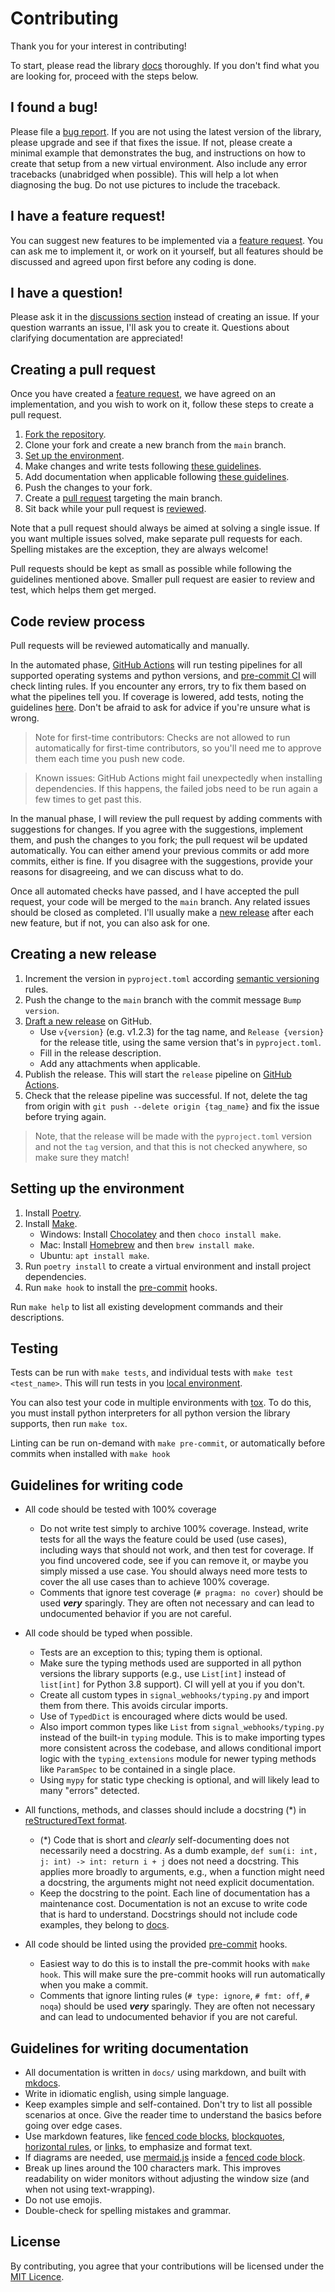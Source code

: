 # Contributing

Thank you for your interest in contributing!

To start, please read the library [docs] thoroughly.
If you don't find what you are looking for, proceed with the steps below.

## I found a bug!

Please file a [bug report]. If you are not using the latest version of the library,
please upgrade and see if that fixes the issue. If not, please create a minimal example
that demonstrates the bug, and instructions on how to create that setup from a new virtual
environment. Also include any error tracebacks (unabridged when possible). This will help
a lot when diagnosing the bug. Do not use pictures to include the traceback.

## I have a feature request!

You can suggest new features to be implemented via a [feature request].
You can ask me to implement it, or work on it yourself, but all features should
be discussed and agreed upon first before any coding is done.

## I have a question!

Please ask it in the [discussions section] instead of creating an issue.
If your question warrants an issue, I'll ask you to create it.
Questions about clarifying documentation are appreciated!

## Creating a pull request

Once you have created a [feature request], we have agreed on an implementation,
and you wish to work on it, follow these steps to create a pull request.

1. [Fork the repository][fork].
2. Clone your fork and create a new branch from the `main` branch.
3. [Set up the environment][setup].
4. Make changes and write tests following [these guidelines][code-guidelines].
5. Add documentation when applicable following [these guidelines][docs-guidelines].
6. Push the changes to your fork.
7. Create a [pull request] targeting the main branch.
8. Sit back while your pull request is [reviewed].

Note that a pull request should always be aimed at solving a single issue.
If you want multiple issues solved, make separate pull requests for each.
Spelling mistakes are the exception, they are always welcome!

Pull requests should be kept as small as possible while following the guidelines
mentioned above. Smaller pull request are easier to review and test, which helps
them get merged.

## Code review process

Pull requests will be reviewed automatically and manually.

In the automated phase, [GitHub Actions] will run testing pipelines for all supported
operating systems and python versions, and [pre-commit CI] will check linting rules.
If you encounter any errors, try to fix them based on what the pipelines tell you.
If coverage is lowered, add tests, noting the guidelines [here][code-guidelines].
Don't be afraid to ask for advice if you're unsure what is wrong.

> Note for first-time contributors: Checks are not allowed to run automatically for
> first-time contributors, so you'll need me to approve them each time you push new code.

> Known issues: GitHub Actions might fail unexpectedly when installing dependencies.
> If this happens, the failed jobs need to be run again a few times to get past this.

In the manual phase, I will review the pull request by adding comments with suggestions
for changes. If you agree with the suggestions, implement them, and push the changes to
you fork; the pull request wil be updated automatically. You can either amend your previous
commits or add more commits, either is fine. If you disagree with the suggestions, provide
your reasons for disagreeing, and we can discuss what to do.

Once all automated checks have passed, and I have accepted the pull request, your code will be
merged to the `main` branch. Any related issues should be closed as completed.
I'll usually make a [new release] after each new feature, but if not, you can also ask for one.

## Creating a new release

1. Increment the version in `pyproject.toml` according [semantic versioning] rules.
2. Push the change to the `main` branch with the commit message `Bump version`.
3. [Draft a new release] on GitHub.
   - Use `v{version}` (e.g. v1.2.3) for the tag name, and `Release {version}` for
     the release title, using the same version that's in `pyproject.toml`.
   - Fill in the release description.
   - Add any attachments when applicable.
4. Publish the release. This will start the `release` pipeline on [GitHub Actions].
5. Check that the release pipeline was successful. If not, delete the tag from origin
   with `git push --delete origin {tag_name}` and fix the issue before trying again.

> Note, that the release will be made with the `pyproject.toml` version and not the
> `tag` version, and that this is not checked anywhere, so make sure they match!

## Setting up the environment

1. Install [Poetry].
2. Install [Make].
    - Windows: Install [Chocolatey] and then `choco install make`.
    - Mac: Install [Homebrew] and then `brew install make`.
    - Ubuntu: `apt install make`.
3. Run `poetry install` to create a virtual environment and install project dependencies.
4. Run `make hook` to install the [pre-commit] hooks.

Run `make help` to list all existing development commands and their descriptions.

## Testing

Tests can be run with `make tests`, and individual tests with `make test <test_name>`.
This will run tests in you [local environment][setup].

You can also test your code in multiple environments with [tox]. To do this, you must
install python interpreters for all python version the library supports, then run
`make tox`.

Linting can be run on-demand with `make pre-commit`, or automatically before commits
when installed with `make hook`

## Guidelines for writing code

- All code should be tested with 100% coverage
  - Do not write test simply to archive 100% coverage. Instead, write tests for all the ways the
    feature could be used (use cases), including ways that should not work, and then test for coverage.
    If you find uncovered code, see if you can remove it, or maybe you simply missed a use case.
    You should always need more tests to cover the all use cases than to achieve 100% coverage.
  - Comments that ignore test coverage (`# pragma: no cover`) should be used _**very**_ sparingly.
    They are often not necessary and can lead to undocumented behavior if you are not careful.

- All code should be typed when possible.
  - Tests are an exception to this; typing them is optional.
  - Make sure the typing methods used are supported in all python versions
    the library supports (e.g., use `List[int]` instead of `list[int]` for Python 3.8 support).
    CI will yell at you if you don't.
  - Create all custom types in `signal_webhooks/typing.py` and import them from there.
    This avoids circular imports.
  - Use of `TypedDict` is encouraged where dicts would be used.
  - Also import common types like `List` from `signal_webhooks/typing.py` instead of the built-in `typing` module.
    This is to make importing types more consistent across the codebase, and allows conditional import
    logic with the `typing_extensions` module for newer typing methods like `ParamSpec` to be contained
    in a single place.
  - Using `mypy` for static type checking is optional, and will likely lead to many "errors" detected.

- All functions, methods, and classes should include a docstring (*) in [reStructuredText format][pep287].
  - (*) Code that is short and _clearly_ self-documenting does not necessarily need a docstring.
    As a dumb example, `def sum(i: int, j: int) -> int: return i + j` does not need a docstring.
    This applies more broadly to arguments, e.g., when a function might need a docstring, the arguments
    might not need explicit documentation.
  - Keep the docstring to the point. Each line of documentation has a maintenance cost.
    Documentation is not an excuse to write code that is hard to understand.
    Docstrings should not include code examples, they belong to [docs].

- All code should be linted using the provided [pre-commit] hooks.
  - Easiest way to do this is to install the pre-commit hooks with `make hook`. This will make
    sure the pre-commit hooks will run automatically when you make a commit.
  - Comments that ignore linting rules (`# type: ignore`, `# fmt: off`, `# noqa`) should be used
    _**very**_ sparingly. They are often not necessary and can lead to undocumented behavior
    if you are not careful.

## Guidelines for writing documentation

- All documentation is written in `docs/` using markdown, and built with [mkdocs].
- Write in idiomatic english, using simple language.
- Keep examples simple and self-contained. Don't try to list all possible scenarios at once.
  Give the reader time to understand the basics before going over edge cases.
- Use markdown features, like [fenced code blocks][code block], [blockquotes], [horizontal rules],
  or [links], to emphasize and format text.
- If diagrams are needed, use [mermaid.js] inside a [fenced code block][code block].
- Break up lines around the 100 characters mark. This improves readability on wider monitors
  without adjusting the window size (and when not using text-wrapping).
- Do not use emojis.
- Double-check for spelling mistakes and grammar.

## License

By contributing, you agree that your contributions will be licensed under the [MIT Licence].


[docs]: https://mrthearman.github.io/django-signal-webhooks/
[Issue]: https://github.com/MrThearMan/django-signal-webhooks/issues/new/choose
[bug report]: https://github.com/MrThearMan/django-signal-webhooks/issues/new?template=bug_report.yml
[feature request]: https://github.com/MrThearMan/django-signal-webhooks/issues/new?template=feature_request.yml
[discussions section]: https://github.com/MrThearMan/django-signal-webhooks/discussions
[pull request]: https://github.com/MrThearMan/django-signal-webhooks/compare
[fork]: https://github.com/MrThearMan/django-signal-webhooks/fork
[setup]: https://github.com/MrThearMan/django-signal-webhooks/blob/main/CONTRIBUTING.md#setting-up-the-environment
[tox]: https://tox.wiki/
[code-guidelines]: https://github.com/MrThearMan/django-signal-webhooks/blob/main/CONTRIBUTING.md#guidelines-for-writing-code
[docs-guidelines]: https://github.com/MrThearMan/django-signal-webhooks/blob/main/CONTRIBUTING.md#guidelines-for-writing-documentation
[reviewed]: https://github.com/MrThearMan/django-signal-webhooks/blob/main/CONTRIBUTING.md#code-review-process
[Github Actions]: https://github.com/features/actions
[pre-commit ci]: https://pre-commit.ci/
[new release]: https://github.com/MrThearMan/django-signal-webhooks/blob/main/CONTRIBUTING.md#creating-a-new-release
[semantic versioning]: https://semver.org/
[Draft a new release]: https://github.com/MrThearMan/django-signal-webhooks/releases/new
[poetry]: https://python-poetry.org/docs/#installation
[make]: https://man7.org/linux/man-pages/man1/make.1.html
[chocolatey]: https://chocolatey.org/install
[homebrew]: https://docs.brew.sh/Installation
[pre-commit]: https://pre-commit.com/
[pep287]: https://peps.python.org/pep-0287/
[mkdocs]: https://www.mkdocs.org/
[mermaid.js]: https://mermaid.js.org/
[code block]: https://www.mkdocs.org/user-guide/writing-your-docs/#fenced-code-blocks
[blockquotes]: https://www.markdownguide.org/basic-syntax#blockquotes-1
[horizontal rules]: https://www.markdownguide.org/basic-syntax#horizontal-rules
[links]: https://www.markdownguide.org/basic-syntax#links
[MIT Licence]: http://choosealicense.com/licenses/mit/
